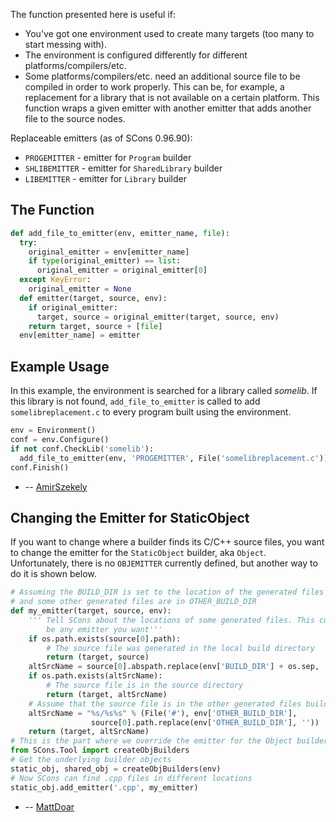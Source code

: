 The function presented here is useful if: 

* You've got one environment used to create many targets (too many to start messing with). 
* The environment is configured differently for different platforms/compilers/etc. 
* Some platforms/compilers/etc. need an additional source file to be compiled in order to work properly. This can be, for example, a replacement for a library that is not available on a certain platform. 
This function wraps a given emitter with another emitter that adds another file to the source nodes. 

Replaceable emitters (as of SCons 0.96.90): 

* `PROGEMITTER` - emitter for `Program` builder 
* `SHLIBEMITTER` - emitter for `SharedLibrary` builder 
* `LIBEMITTER` - emitter for `Library` builder 

## The Function

```python
def add_file_to_emitter(env, emitter_name, file):
  try:
    original_emitter = env[emitter_name]
    if type(original_emitter) == list:
      original_emitter = original_emitter[0]
  except KeyError:
    original_emitter = None
  def emitter(target, source, env):
    if original_emitter:
      target, source = original_emitter(target, source, env)
    return target, source + [file]
  env[emitter_name] = emitter
```

## Example Usage

In this example, the environment is searched for a library called _somelib_. If this library is not found, `add_file_to_emitter` is called to add `somelibreplacement.c` to every program built using the environment. 

```python
env = Environment()
conf = env.Configure()
if not conf.CheckLib('somelib'):
  add_file_to_emitter(env, 'PROGEMITTER', File('somelibreplacement.c'))
conf.Finish()
```
* -- [AmirSzekely](AmirSzekely) 

## Changing the Emitter for StaticObject

If you want to change where a builder finds its C/C++ source files, you want to change the emitter for the `StaticObject` builder, aka `Object`. Unfortunately, there is no `OBJEMITTER` currently defined, but another way to do it is shown below.

```python
# Assuming the BUILD_DIR is set to the location of the generated files
# and some other generated files are in OTHER_BUILD_DIR
def my_emitter(target, source, env):
    ''' Tell SCons about the locations of some generated files. This could
        be any emitter you want'''
    if os.path.exists(source[0].path):
        # The source file was generated in the local build directory
        return (target, source)
    altSrcName = source[0].abspath.replace(env['BUILD_DIR'] + os.sep, '')
    if os.path.exists(altSrcName):
        # The source file is in the source directory
        return (target, altSrcName)
    # Assume that the source file is in the other generated files build directory
    altSrcName = "%s/%s%s" % (File('#'), env['OTHER_BUILD_DIR'],
                  source[0].path.replace(env['OTHER_BUILD_DIR'], ''))
    return (target, altSrcName)
# This is the part where we override the emitter for the Object builder
from SCons.Tool import createObjBuilders
# Get the underlying builder objects
static_obj, shared_obj = createObjBuilders(env)
# Now SCons can find .cpp files in different locations
static_obj.add_emitter('.cpp', my_emitter)
```
* -- [MattDoar](WikiUsers/MattDoar) 
